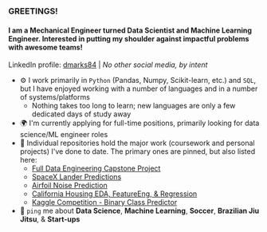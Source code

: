 ### GREETINGS!

#### I am a Mechanical Engineer turned Data Scientist and Machine Learning Engineer. Interested in putting my shoulder against impactful problems with awesome teams!

LinkedIn profile: [dmarks84](https://www.linkedin.com/in/dmarks84/) | 
*No other social media, by intent*

- ⚙️ I work primarily in `Python` (Pandas, Numpy, Scikit-learn, etc.) and `SQL`, but I have enjoyed working with a number of languages and in a number of systems/platforms
  - Nothing takes too long to learn; new languages are only a few dedicated days of study away 
- 🌍 I'm currently applying for full-time positions, primarily looking for data science/ML engineer roles
- 💅 Individual repositories hold the major work (coursework and personal projects) I've done to date.  The primary ones are pinned, but also listed here:
  - [Full Data Engineering Capstone Project](https://github.com/dmarks84/CapstoneProject_Full_Data_Engineering)
  - [SpaceX Lander Predictions](https://github.com/dmarks84/CapstoneProject_SpaceX_Predictions)
  - [Airfoil Noise Prediction](https://github.com/dmarks84/Project_Airfoil-Noise-Prediction)
  - [California Housing EDA, FeatureEng, & Regression](https://github.com/dmarks84/Ind_Project_California-Housing-Data--Kaggle)
  - [Kaggle Competition - Binary Class Predictor](https://github.com/dmarks84/Ind_Project_Data-Science-London-Scikit-learn--Kaggle)
- 💬 `ping` me about **Data Science**, **Machine Learning**, **Soccer**, **Brazilian Jiu Jitsu**, & **Start-ups**

